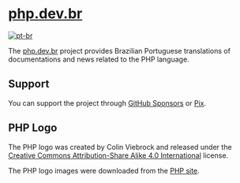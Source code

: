 # [php.dev.br][portal-link]

[![pt-br][readme-badge]][readme-pt-br]

The [php.dev.br][portal-link] project provides Brazilian Portuguese translations
of documentations and news related to the PHP language.

## Support

You can support the project through [GitHub Sponsors][sponsor-github] or
[Pix][sponsor-pix].

## PHP Logo

The PHP logo was created by Colin Viebrock and released under the
[Creative Commons Attribution-Share Alike 4.0 International][logo-license]
license.

The PHP logo images were downloaded from the [PHP site][logo-download].

[logo-license]: https://creativecommons.org/licenses/by-sa/4.0/

[logo-download]: https://www.php.net/download-logos.php

[portal-link]: https://php.dev.br

[readme-badge]: https://img.shields.io/badge/lang-pt--br-dark--green.svg

[readme-pt-br]: https://github.com/php-dev-br/.github/blob/main/profile/README.pt-br.md

[sponsor-github]: https://github.com/sponsors/php-dev-br

[sponsor-pix]: https://nubank.com.br/cobrar/2lya8/6569d98a-18be-4864-b152-a4ec9c501ba9
